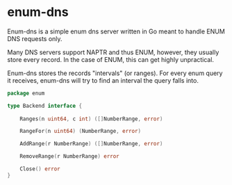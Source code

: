 # enum-dns

Enum-dns is a simple enum dns server written in Go meant to handle ENUM DNS requests only.
 
Many DNS servers support NAPTR and thus ENUM, however, they usually store every record. In the case of ENUM, this can get highly unpractical.

Enum-dns stores the records "intervals" (or ranges). For every enum query it receives, enum-dns will try to find an interval the query falls into.  

  
```go
package enum

type Backend interface {
	
	Ranges(n uint64, c int) ([]NumberRange, error)

	RangeFor(n uint64) (NumberRange, error)

	AddRange(r NumberRange) ([]NumberRange, error)

	RemoveRange(r NumberRange) error

	Close() error
}
```
